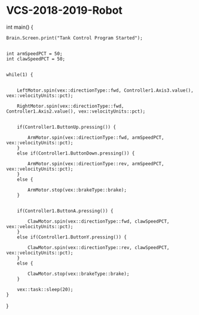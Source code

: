 # VCS-2018-2019-Robot
int main() {
    
    
    Brain.Screen.print("Tank Control Program Started");
    
    
    int armSpeedPCT = 50;
    int clawSpeedPCT = 50;
    
    
    while(1) {
        
       
        LeftMotor.spin(vex::directionType::fwd, Controller1.Axis3.value(), vex::velocityUnits::pct);
       
        RightMotor.spin(vex::directionType::fwd, Controller1.Axis2.value(), vex::velocityUnits::pct);
        
        
        if(Controller1.ButtonUp.pressing()) { 
      
            ArmMotor.spin(vex::directionType::fwd, armSpeedPCT, vex::velocityUnits::pct);
        }
        else if(Controller1.ButtonDown.pressing()) {
           
            ArmMotor.spin(vex::directionType::rev, armSpeedPCT, vex::velocityUnits::pct);
        }
        else {
          
            ArmMotor.stop(vex::brakeType::brake);
        }
        
       
        if(Controller1.ButtonA.pressing()) { 
           
            ClawMotor.spin(vex::directionType::fwd, clawSpeedPCT, vex::velocityUnits::pct);
        }
        else if(Controller1.ButtonY.pressing()) { 
           
            ClawMotor.spin(vex::directionType::rev, clawSpeedPCT, vex::velocityUnits::pct);
        }
        else { 
            
            ClawMotor.stop(vex::brakeType::brake);       
        }
        
		vex::task::sleep(20); 
    }

}

